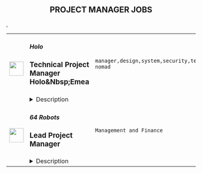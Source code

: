 <div align="center"><h2>PROJECT MANAGER JOBS</h2></div><table><tr>
                <td width="100" height="100" rowspan="2">
                    <img src="https://remoteok.com/assets/img/jobs/59d12087fe656d89da278073af6c8bb71677223004.png" width="38px" height="auto">
                </td>
                <td width="300">
                    <h5>Holo</h5>
                    <h3>Technical Project Manager Holo&Nbsp;Emea</h3>
                </td>
                <td width="300">
                    <code>manager,design,system,security,technical,support,software,testing,growth,web,cloud,git,management,operations,digital nomad</code>
                </td>
                <td width="200">
                <text>3 days ago</text>
                </td>
                <td width="100" rowspan="2">
                <a href="https://remoteOK.com/remote-jobs/remote-technical-project-manager-holonbspemea-holo-199364" align="right" target="_blank">Apply</a>
                </td>
            </tr>
            <tr>
                <td colspan="3">
                <details><summary>Description</summary>
                <div>
<p></p>
<p><span>Contract<br>(Full Time - 100% Remote Work)<br>Time Zone: Between CET and ET<br>Language: English Fluency</span></p>
<p></p>
<p></p>
<p><span>This opportunity is in a rapidly growing, disruptive global tech startup with room for growth.</span></p>
<p></p>
<p></p>
<h3>About us</h3>
<p></p>
<p></p>
<p>Holochain is our new open-source framework infrastructure technology for distributed peer-to-peer applications. Holochain is fast, massively scalable, cost-effective, resource-efficient, and energy-efficient. </p>
<p></p>
<p></p>
<p>Holo, which is built on Holochain, is a distributed cloud platform and marketplace for hosting and serving other Holochain applications to everyday users connected to the Internet. Holo brings access to distributed applications to the familiar web browser by creating an ecosystem and a currency that enables distributed hosting services provided by peers. We are a funded startup releasing Alpha to customers and preparing for our Beta launch. </p>
<p></p>
<p></p>
<p>With Holo, we envision a world where people own their own data and control their identity and privacy, a world where communities create together with patterns and tech designed to maximise individual, social and environmental well-being. We aim to make distributed peer-to-peer computing accessible to everyone.</p>
<p></p>
<p></p>
<h3><b>Where you will fit in:</b></h3>
<p></p>
<p></p>
<p><span>The Project Manager will manage the delivery of multiple software products developed by the Holo Development team. To be successful in this role, it will be essential for you to: be a fast learner and integrator; be proactive and energized; have a balance of task and people orientation; be an effective communicator both orally and written; be able to break down complex communication and data; be able to work with multiple stakeholders and deliver projects successfully and effectively.</span></p>
<p></p>
<p></p>
<h3>
<b>Key Responsibilities</b>:</h3>
<p></p>
<p></p>
<ul>
<p></p>
<li>Project Planning and Scoping - work with tech leadership to plan products delivery at the portfolio level.</li>
<p></p>
<p></p>
<li>Ensure that product and initiative goals are clear and the technical solutions are aligned with business objectives by prioritising and preparing user stories with acceptance criteria and then facilitating multiple project processes for solution development and work breakdown </li>
<p></p>
<p></p>
<li>Support daily/weekly technical coordination with Tech Leads. </li>
<p></p>
<p></p>
<li>Support the growth and development of a new team within Holo Developement Team.</li>
<p></p>
<p></p>
<li>Guide improvements of process controls for dev team, align with other domainâs product Owners and project managers and contribute to larger product domain processes in an effort to iterate and improve the organisationâs capacity for delivering reliable, high-quality products</li>
<p></p>
<p></p>
<li>Manage risks and resolve issues that affect release scope, schedule and quality - own issue resolution, recommend corrective actions, and implement changes</li>
<p></p>
<p></p>
<li>Measure and monitor progress to ensure application releases are delivered on time and within budget and that they meet or exceed expectations</li>
<p></p>
<p></p>
<li>Collaborate with internal and external stakeholders to manage expectations, provide timely communication and resolve conflicts in support of driving successful delivery of releases</li>
<p></p>
<p></p>
<li>Support product dev testing through all paces to ensure readiness for delivery </li>
<p></p>
</ul>
<p></p>
<p></p>
<h3><b><strong><strong>Needed Skills and Experience:</strong></strong></b></h3>
<p></p>
<p></p>
<ul>
<p></p>
<li>5+ years of software development management or technical project management experience with agile methodologies  (prefer Telecom, IoT, OS or other complex software systems)</li>
<p></p>
<p></p>
<li>8+ years of experience in the software business and systems analysis or development</li>
<p></p>
<p></p>
<li>4+ years of experience working in this capacity in a startup environment</li>
<p></p>
<p></p>
<li>Demonstrated effective leadership and analytical skills with the ability to coordinate cross-functional work teams toward task completion</li>
<p></p>
<p></p>
<li>Ease and familiarity in coordinating distributed work using git & Github in a Continuous Integration context</li>
<p></p>
<p></p>
<li>Able to quickly learn and contribute in a fast-paced remote distributed working environment, sharing knowledge and seeking feedback</li>
<p></p>
<p></p>
<li>Comfort and experience with remote team operations is a must</li>
<p></p>
<p></p>
<li>Advanced written and verbal communication skills are a must</li>
<p></p>
</ul>
<p></p>
<p></p>
<h3><b><strong><strong>Desired Background or Capacities: </strong></strong></b></h3>
<p></p>
<p></p>
<ul>
<p></p>
<li><span>Familiarity with distributed system design and understanding of the difficulties problems of distributed computing strongly preferred </span></li>
<p></p>
<p></p>
<li>Broad understanding of computer science and software development principles and practices suitable for senior-level contribution in an exceptionally complex project</li>
<p></p>
<p></p>
<li>Knowledge of networking principles and protocols preferred</li>
<p></p>
<p></p>
<li>Comfort and knowledge of advanced cryptographic techniques and security protocols would be a bonus</li>
<p></p>
</ul>
<p></p>
<p></p>
<h3>Some details about what we offer:</h3>
<p></p>
<p></p>
<ul>
<p></p>
<li><span>Market salary (National Currency)</span></li>
<p></p>
<p></p>
<li><span>Crypto Pay Program  (HoloFuel / HOT)</span></li>
<p></p>
<p></p>
<li><span>Supportive introductory period</span></li>
<p></p>
<p></p>
<li><span>Regular team meetings (remote/video)</span></li>
<p></p>
<p></p>
<li><span>Collaborative and inspiring culture</span></li>
<p></p>
<p></p>
<li><span>Flexible work schedules and vacation</span></li>
<p></p>
<p></p>
<li><span>Motivated, passionately engaged and evolutionary global teammates</span></li>
<p></p>
</ul>
<p></p>
<p></p>
<p>Holo is an equal-opportunity employer, and we celebrate our diverse, creative, and collaborative team.</p>
<p></p>
<p><br><a rel="noopener noreferrer nofollow"><span>Apply Now!</span> <i></i></a></p>
</div><p><figure><iframe style="width:500px;height:281px;" src="//www.youtube.com/embed/TPVo0pOB2yQ" frameborder="0" allowfullscreen=""></iframe></figure></p><br/><br/>Please mention the word **RICHNESS** and tag RNDQuMjAzLjU1LjE0 when applying to show you read the job post completely (#RNDQuMjAzLjU1LjE0). This is a beta feature to avoid spam applicants. Companies can search these words to find applicants that read this and see they're human.
                </details>
                </td>
            </tr>,<tr>
                <td width="100" height="100" rowspan="2">
                    <img src="https://wwr-pro.s3.amazonaws.com/logos/0083/7386/logo.gif" width="38px" height="auto">
                </td>
                <td width="300">
                    <h5>64 Robots</h5>
                    <h3> Lead Project Manager</h3>
                </td>
                <td width="300">
                    <code>Management and Finance</code>
                </td>
                <td width="200">
                <text>5 days ago</text>
                </td>
                <td width="100" rowspan="2">
                <a href="https://weworkremotely.com/remote-jobs/64-robots-lead-project-manager" align="right" target="_blank">Apply</a>
                </td>
            </tr>
            <tr>
                <td colspan="3">
                <details><summary>Description</summary>
                <img src="https://we-work-remotely.imgix.net/logos/0083/7386/logo.gif?ixlib=rails-4.0.0&w=50&h=50&dpr=2&fit=fill&auto=compress" />

<p>
  <strong>Headquarters:</strong> 100% Remote (Baltimore)
    <br /><strong>URL:</strong> <a href="https://64robots.com">https://64robots.com</a>
</p>

<div>We've grown considerably in our 5+ years and we are working on a large number of projects with a staff just over 20 people now. This has stretched us thin in terms of overseeing each project. So we’re looking at bringing in a Lead Project / Product Manager to help us in a variety of ways.</div><div>
<br><br>
</div><div><strong>Requirements</strong></div><div>
<br>We have about 6-8 ongoing projects at any time but we'll want you to primarily take over one of our largest projects. What that means is:<br><br>
</div><ul>
<li>Working closely with our founders to understand and execute on our vision with customers</li>
<li>Speaking with our customers regularly, building relationships to help them get the most out of their relationship with our team and grow their products</li>
<li>Own our backlog for any project’s you are managing. Creating well defined requirements and prioritizing the customer’s needs appropriately.</li>
<li>Communicating well thought out, reasonable timelines to customers to create trust in our team</li>
<li>Being able to provide quality, informed input into the decision's for the customer's product and helping them make decisions that will benefit the product in the long run.</li>
<li>Being able to work with developers to understand their needs and present information in a way that makes the development process smooth</li>
<li>General improvement in processes to organize the flow of development and customer interaction. </li>
</ul><div>
<br><strong>Qualifications:</strong>
</div><ul>
<li>US Based, native English speaker OR overlapping with US timezones with very good spoken English</li>
<li>Demonstrable previous experience in a similar role at a roughly Senior level managing ongoing, agile software projects or as a product manager for a large product.</li>
<li>Can do calls on EST time</li>
<li>Agency experience is a plus (managing multiple projects at the same time)</li>
<li>Software development experience OR a deep understanding of how to think like a developer and understand complex technical requirements. This is key.</li>
<li>Any experience with PHP/Laravel/Vue.js/Nuxt.js is a bonus as well</li>
</ul><div>
<br><strong>Salary &amp; Benefits:</strong>
</div><ul>
<li>Salary up to $100k plus bonuses every 6 months</li>
<li>Health/vision/dental if US based</li>
<li>3 weeks of paid vacation and standard national holidays. General guideline, more time can be taken as needed.</li>
<li>8 weeks of paid parental leave</li>
<li>Unlimited sick/bereveament leave</li>
<li>Home office credits on hire</li>
<li>Monthly wellness stipend up to $100/month for gym, etc</li>
<li>1-2 conferences per year</li>
</ul>

<p><strong>To apply:</strong> <a href="https://weworkremotely.com/remote-jobs/64-robots-lead-project-manager">https://weworkremotely.com/remote-jobs/64-robots-lead-project-manager</a></p>

                </details>
                </td>
            </tr></table>